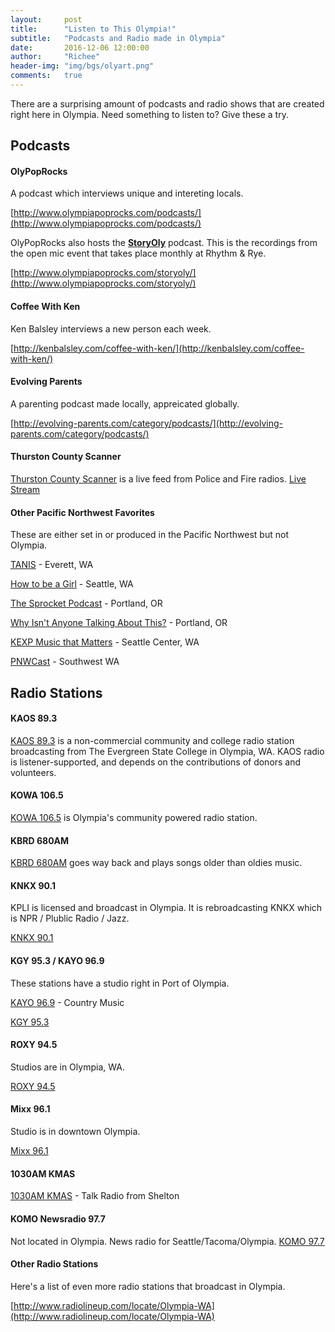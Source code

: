 ```yaml
---
layout:     post
title:      "Listen to This Olympia!"
subtitle:   "Podcasts and Radio made in Olympia"
date:       2016-12-06 12:00:00
author:     "Richee"
header-img: "img/bgs/olyart.png"
comments: 	true
---
```


There are a surprising amount of podcasts and radio shows that are created right here in Olympia. Need something to listen to? Give these a try.


## Podcasts

#### OlyPopRocks

A podcast which interviews unique and intereting locals.

<i class="fa fa-volume-up" aria-hidden="true"></i> [http://www.olympiapoprocks.com/podcasts/](http://www.olympiapoprocks.com/podcasts/)

OlyPopRocks also hosts the **[StoryOly](http://amyorca.wixsite.com/storyoly)** podcast. This is the recordings from the open mic event that takes place monthly at Rhythm & Rye.

<i class="fa fa-volume-up" aria-hidden="true"></i> [http://www.olympiapoprocks.com/storyoly/](http://www.olympiapoprocks.com/storyoly/)

#### Coffee With Ken

Ken Balsley interviews a new person each week.

<i class="fa fa-volume-up" aria-hidden="true"></i> [http://kenbalsley.com/coffee-with-ken/](http://kenbalsley.com/coffee-with-ken/)

#### Evolving Parents

A parenting podcast made locally, appreicated globally.

<i class="fa fa-volume-up" aria-hidden="true"></i> [http://evolving-parents.com/category/podcasts/](http://evolving-parents.com/category/podcasts/)

#### Thurston County Scanner

<i class="fa fa-volume-up" aria-hidden="true"></i> [Thurston County Scanner](http://irlab.com/scanner) is a live feed from Police and Fire radios. <i class="fa fa-volume-up" aria-hidden="true"></i> [Live Stream](http://www.broadcastify.com/listen/feed/4126/?rl=rr)

#### Other Pacific Northwest Favorites

These are either set in or produced in the Pacific Northwest but not Olympia.

<i class="fa fa-volume-up" aria-hidden="true"></i> [TANIS](http://www.tanispodcast.com/) - Everett, WA

<i class="fa fa-volume-up" aria-hidden="true"></i> [How to be a Girl](http://www.howtobeagirlpodcast.com/) - Seattle, WA

<i class="fa fa-volume-up" aria-hidden="true"></i> [The Sprocket Podcast](https://www.thepodcasthost.com/thesprocketpodcast/) - Portland, OR

<i class="fa fa-volume-up" aria-hidden="true"></i> [Why Isn't Anyone Talking About This?](http://whyisntanyone.com/) - Portland, OR

<i class="fa fa-volume-up" aria-hidden="true"></i> [KEXP Music that Matters](http://feeds.kexp.org/kexp/musicthatmatters) - Seattle Center, WA

<i class="fa fa-volume-up" aria-hidden="true"></i> [PNWCast](http://www.pnwcast.com) - Southwest WA




## Radio Stations

#### KAOS 89.3

<i class="fa fa-volume-up" aria-hidden="true"></i> [KAOS 89.3](http://kaosradio.org/) is a non-commercial community and college radio station broadcasting from The Evergreen State College in Olympia, WA. KAOS radio is listener-supported, and depends on the contributions of donors and volunteers.

#### KOWA 106.5

<i class="fa fa-volume-up" aria-hidden="true"></i> [KOWA 106.5](http://kowalp.org/listen/) is Olympia's community powered radio station.

#### KBRD 680AM

<i class="fa fa-volume-up" aria-hidden="true"></i> [KBRD 680AM](http://kbrd.org/) goes way back and plays songs older than oldies music.


#### KNKX 90.1
KPLI is licensed and broadcast in Olympia. It is rebroadcasting KNKX which is NPR / Plublic Radio / Jazz.

<i class="fa fa-volume-up" aria-hidden="true"></i> [KNKX 90.1](http://knkx.org/)

#### KGY 95.3 / KAYO 96.9

These stations have a studio right in Port of Olympia.

<i class="fa fa-volume-up" aria-hidden="true"></i> [KAYO 96.9](http://www.kayofm.com) - Country Music

<i class="fa fa-volume-up" aria-hidden="true"></i> [KGY 95.3](http://www.kgyfm.com/)

#### ROXY 94.5

Studios are in Olympia, WA.

<i class="fa fa-volume-up" aria-hidden="true"></i> [ROXY 94.5](http://945roxy.com/)


#### Mixx 96.1

Studio is in downtown Olympia.

<i class="fa fa-volume-up" aria-hidden="true"></i> [Mixx 96.1](http://mixx96.com/)

#### 1030AM KMAS

<i class="fa fa-volume-up" aria-hidden="true"></i> [1030AM KMAS](http://www.ifiberonenewsradio.com/radio/) - Talk Radio from Shelton


#### KOMO Newsradio 97.7

Not located in Olympia. News radio for Seattle/Tacoma/Olympia.
<i class="fa fa-volume-up" aria-hidden="true"></i> [KOMO 97.7](http://komonews.com/) 




#### Other Radio Stations

Here's a list of even more radio stations that broadcast in Olympia.

<i class="fa fa-volume-up" aria-hidden="true"></i> [http://www.radiolineup.com/locate/Olympia-WA](http://www.radiolineup.com/locate/Olympia-WA)